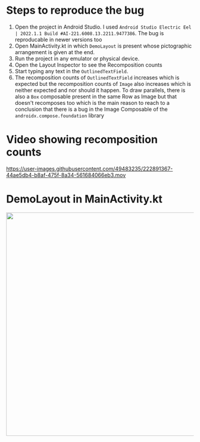 # Steps to reproduce the bug
1. Open the project in Android Studio. I used `Android Studio Electric Eel | 2022.1.1 Build #AI-221.6008.13.2211.9477386`. The bug is reproducable in newer versions too
2. Open MainActivity.kt in which `DemoLayout` is present whose pictographic arrangement is given at the end.
3. Run the project in any emulator or physical device.
2. Open the Layout Inspector to see the Recomposition counts
3. Start typing any text in the `OutlinedTextField`.
4. The recomposition counts of `OutlinedTextField` increases which is expected 
   but the recomposition counts of `Image` also increases which is neither expected and nor should it happen.
   To draw parallels, there is also a `Box` composable present in the same Row as Image but that doesn't recomposes too
   which is the main reason to reach to a conclusion that there is a bug in the Image Composable of the `androidx.compose.foundation` library

# Video showing recomposition counts


https://user-images.githubusercontent.com/49483235/222891367-44ae5db4-b8af-475f-8a34-561684066eb3.mov

# DemoLayout in MainActivity.kt
<img src="https://user-images.githubusercontent.com/49483235/222890115-e9df92d6-e84d-465e-9f5b-368c03d12400.png" width="600" height="600">
